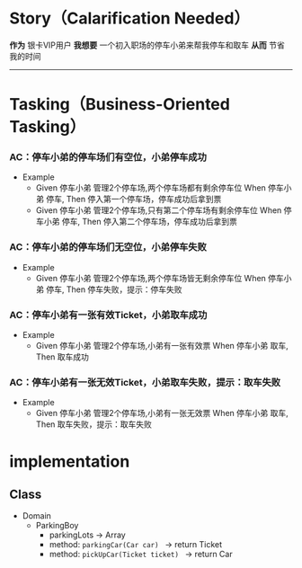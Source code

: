 # Story（Calarification Needed）

**作为** 银卡VIP用户
**我想要** 一个初入职场的停车小弟来帮我停车和取车
**从而** 节省我的时间

---

# Tasking（Business-Oriented Tasking）

### AC：停车小弟的停车场们有空位，小弟停车成功

- Example
    - Given 停车小弟 管理2个停车场,两个停车场都有剩余停车位 When 停车小弟 停车, Then 停入第一个停车场，停车成功后拿到票
    - Given 停车小弟 管理2个停车场,只有第二个停车场有剩余停车位 When 停车小弟 停车, Then 停入第二个停车场，停车成功后拿到票

### AC：停车小弟的停车场们无空位，小弟停车失败

- Example
    - Given 停车小弟 管理2个停车场,两个停车场皆无剩余停车位 When 停车小弟 停车, Then 停车失败，提示：停车失败

### AC：停车小弟有一张有效Ticket，小弟取车成功

- Example
    - Given 停车小弟 管理2个停车场,小弟有一张有效票 When 停车小弟 取车, Then 取车成功

### AC：停车小弟有一张无效Ticket，小弟取车失败，提示：取车失败

- Example
    - Given 停车小弟 管理2个停车场,小弟有一张无效票 When 停车小弟 取车, Then 取车失败，提示：取车失败

# implementation

## Class

- Domain
    - ParkingBoy
        - parkingLots<ParkingLot> -> Array
        - method: `parkingCar(Car car) ` -> return Ticket
        - method: `pickUpCar(Ticket ticket) ` -> return Car